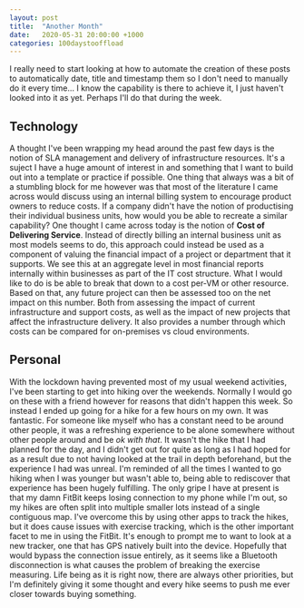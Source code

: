 ```yaml
---
layout: post
title:  "Another Month"
date:   2020-05-31 20:00:00 +1000
categories: 100daystooffload
---
```

I really need to start looking at how to automate the creation of these posts to automatically date, title and timestamp them so I don't need to manually do it every time... I know the capability is there to achieve it, I just haven't looked into it as yet. Perhaps I'll do that during the week.

## Technology

A thought I've been wrapping my head around the past few days is the notion of SLA management and delivery of infrastructure resources. It's a suject I have a huge amount of interest in and something that I want to build out into a template or practice if possible. One thing that always was a bit of a stumbling block for me however was that most of the literature I came across would discuss using an internal billing system to encourage product owners to reduce costs. If a company didn't have the notion of productising their individual business units, how would you be able to recreate a similar capability? One thought I came across today is the notion of **Cost of Delivering Service**. Instead of directly billing an internal business unit as most models seems to do, this approach could instead be used as a component of valuing the financial impact of a project or department that it supports. We see this at an aggregate level in most financial reports internally within businesses as part of the IT cost structure. What I would like to do is be able to break that down to a cost per-VM or other resource. Based on that, any future project can then be assessed too on the net impact on this number. Both from assessing the impact of current infrastructure and support costs, as well as the impact of new projects that affect the infrastructure delivery. It also provides a number through which costs can be compared for on-premises vs cloud environments.

## Personal

With the lockdown having prevented most of my usual weekend activities, I've been starting to get into hiking over the weekends. Normally I would go on these with a friend however for reasons that didn't happen this week. So instead I ended up going for a hike for a few hours on my own. It was fantastic. For someone like myself who has a constant need to be around other people, it was a refreshing experience to be alone somewhere without other people around and be _ok with that_. It wasn't the hike that I had planned for the day, and I didn't get out for quite as long as I had hoped for as a result due to not having looked at the trail in depth beforehand, but the experience I had was unreal. I'm reminded of all the times I wanted to go hiking when I was younger but wasn't able to, being able to rediscover that experience has been hugely fulfilling. The only gripe I have at present is that my damn FitBit keeps losing connection to my phone while I'm out, so my hikes are often split into multiple smaller lots instead of a single contiguous map. I've overcome this by using other apps to track the hikes, but it does cause issues with exercise tracking, which is the other important facet to me in using the FitBit. It's enough to prompt me to want to look at a new tracker, one that has GPS natively built into the device. Hopefully that would bypass the connection issue entirely, as it seems like a Bluetooth disconnection is what causes the problem of breaking the exercise measuring. Life being as it is right now, there are always other priorities, but I'm definitely giving it some thought and every hike seems to push me ever closer towards buying something.
